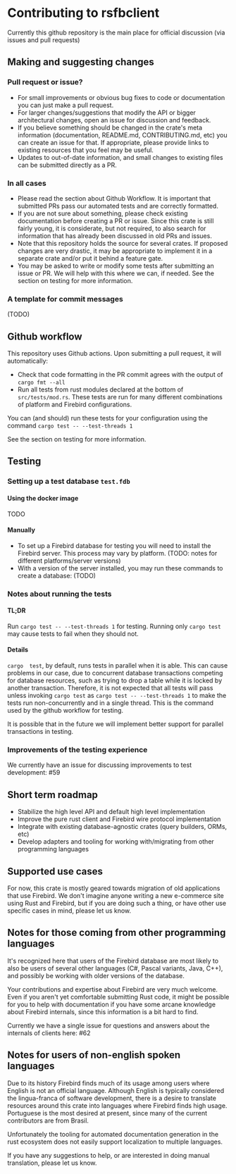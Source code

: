 
# Contributing to rsfbclient

Currently this github repository is the main place for official discussion (via issues and pull requests)

## Making and suggesting changes

### Pull request or issue?
* For small improvements or obvious bug fixes to code or documentation you can just make a pull request.
 * For larger changes/suggestions that modify the API or bigger architectural changes, open an issue for discussion and feedback. 
 * If you believe something should be changed in the crate's meta information (documentation, README.md, CONTRIBUTING.md, etc) you can create an issue for that. If appropriate, please provide links to existing resources that you feel may be useful.
* Updates to out-of-date information, and small changes to existing files can be submitted directly as a PR. 

### In all cases
* Please read the section about Github Workflow. It is important that submitted PRs pass our automated tests and are correctly formatted.
* If you are not sure about something, please check existing documentation before creating a PR or issue.  Since this crate is still fairly young, it is considerate, but not required, to also search for information that has already been discussed in old PRs and issues.
* Note that this repository holds the source for several crates. If proposed changes are very drastic, it may be appropriate to implement it in a separate crate and/or put it behind a feature gate.
* You may be asked to write or modify some tests after submitting an issue or PR. We will help with this where we can, if needed. See the section on testing for more information.

### A template for commit messages
(TODO)

## Github workflow
This repository uses Github actions. Upon submitting a pull request, it will automatically:
* Check that code formatting in the PR commit agrees with the output of `cargo fmt --all`
* Run all tests  from rust modules declared at the bottom of `src/tests/mod.rs`. These tests are run for many different combinations of platform and Firebird configurations.

You can (and should) run these tests for your configuration using the command `cargo test -- --test-threads 1` 

See the section on testing for more information.

## Testing
### Setting up a test database `test.fdb`
#### Using the docker image
  TODO
#### Manually
  * To set up a Firebird database for testing you will need to install the Firebird server. This process may vary by platform. (TODO: notes for different platforms/server versions)
  * With a version of the server installed, you may run these commands to create a database: (TODO)
 
### Notes about running the tests
#### TL;DR
Run `cargo test -- --test-threads 1` for testing. Running only `cargo test` may cause tests to fail when they should not.
#### Details
`cargo  test`, by default, runs tests in parallel when it is able.
This can cause problems in our case, due to concurrent database transactions competing for database resources, such as trying to drop a table while it is locked by another transaction.
Therefore, it is not expected that all tests will pass unless invoking `cargo test` as `cargo test -- --test-threads 1` to make the tests run non-concurrently and in a single thread. This is the command used by the github workflow for testing.

It is possible that in the future we will implement better support for parallel transactions in testing.

### Improvements of the testing experience
We currently have an issue for discussing improvements to test development: #59 

## Short term roadmap
  * Stabilize the high level API  and default high level implementation
  * Improve the pure rust client and Firebird wire protocol implementation
  * Integrate with existing database-agnostic crates (query builders, ORMs, etc)
  * Develop adapters and tooling for working with/migrating from other programming languages
 
## Supported use cases
For now, this crate is mostly geared towards migration of old applications that use Firebird.
We don't imagine anyone writing a new e-commerce site using Rust and Firebird, but if you are doing such a thing, or have other use specific cases in mind, please let us know.

## Notes for those coming from other programming languages
It's recognized here that users of the Firebird database are most likely to also be users of several other languages (C#, Pascal variants, Java, C++), and possibly be working with older versions of the database.

Your contributions and expertise about Firebird are very much welcome.
Even if you aren't yet comfortable submitting Rust code, it might be possible for you to help with documentation if you have some arcane knowledge about Firebird internals, since this information is a bit hard to find. 

Currently we have a single issue for questions and answers about the internals of clients here: #62

## Notes for users of non-english spoken languages
Due to its history Firebird finds much of its usage among users where English is not an official language. 
Although English is typically considered the lingua-franca of software development, there is a desire to translate resources around this crate into languages where Firebird finds high usage.
Portuguese is the most desired at present, since many of the current contributors are from Brasil.

Unfortunately the tooling for automated documentation generation in the rust ecosystem does not easily support localization to multiple languages.

If you have any suggestions to help, or are interested in doing manual translation, please let us know.